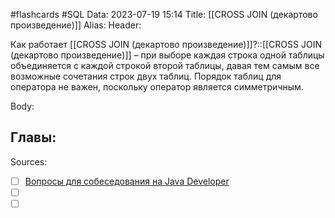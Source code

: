 #flashcards #SQL 
Data: 2023-07-19 15:14
Title: [[CROSS JOIN (декартово произведение)]]
Alias:
Header:

Как работает [[CROSS JOIN (декартово произведение)]]?::[[CROSS JOIN (декартово произведение)]] – при выборе каждая строка одной таблицы объединяется с каждой строкой второй таблицы, давая тем самым все возможные сочетания строк двух таблиц. Порядок таблиц для оператора не важен, поскольку оператор является симметричным.
<!--SR:!2023-11-03,10,370-->



Body:





Главы:
-


Sources:
- [ ] [Вопросы для собеседования на Java Developer](https://github.com/enhorse/java-interview/blob/master/README.md#%D0%9E%D0%9E%D0%9F)
- [ ] []()
- [ ] []()
